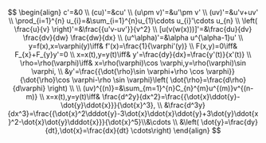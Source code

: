 
$$
\begin{align}
c'=&0 \\
(cu)'=&cu' \\
(u\pm v)'=&u'\pm v' \\
(uv)'=&u'v+uv' \\
\prod_{i=1}^{n} u_{i}=&\sum_{i=1}^{n}u_{1}\cdots u_{i}'\cdots u_{n} \\
\left( \frac{u}{v} \right)'=&\frac{{u'v-uv'}}{v^2} \\
[u(v(w(x)))]'=&\frac{du}{dv} \frac{dv}{dw} \frac{dw}{dx} \\
(u^\alpha)'=&\alpha u^{\alpha-1}u' \\
y=f(x),x=\varphi(y)\iff& f'(x)=\frac{1}{\varphi'(y)} \\
F(x,y)=0\iff& F_{x}+F_{y}y'=0 \\
x=x(t),y=y(t)\iff& y'=\frac{dy}{dx}=\frac{y'(t)}{x'(t)} \\
\rho=\rho(\varphi)\iff& x=\rho(\varphi)\cos \varphi,y=\rho(\varphi)\sin \varphi, \\
&y'=\frac{{\dot{\rho}\sin \varphi+\rho \cos \varphi}}{\dot{\rho}\cos \varphi-\rho \sin \varphi}\left( \dot{\rho}=\frac{d\rho}{d\varphi} \right) \\ \\
(uv)^{(n)}=&\sum_{m=1}^{n}C_{n}^{m}u^{(m)}v^{(n-m)} \\
x=x(t),y=y(t)\iff& \frac{d^2y}{dx^2}=\frac{{\dot{x}\ddot{y}-\dot{y}\ddot{x}}}{\dot{x}^3},  \\
&\frac{d^3y}{dx^3}=\frac{{\dot{x}^2\dddot{y}-3\dot{x}\ddot{x}\ddot{y}+3\dot{y}\ddot{x}^2-\dot{x}\dot{y}\dddot{x}}}{\dot{x}^5}\\&\cdots  \\
&\left( \dot{y}=\frac{dy}{dt},\dot{x}=\frac{dx}{dt} \cdots\right)
\end{align}
$$
